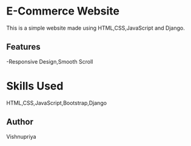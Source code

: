 # E-Commerce Website
This is a simple website made using HTML,CSS,JavaScript and Django.

## Features
-Responsive Design,Smooth Scroll

# Skills Used
HTML,CSS,JavaScript,Bootstrap,Django

## Author
Vishnupriya
